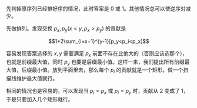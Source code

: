 先判掉原序列已经排好序的情况，此时答案是 $0$ 或 $1$。其他情况总可以使逆序对减少。

先做排列。发现交换 $p_x,p_y(x<y,p_x>p_y)$ 的贡献是 

$$1+2\sum_{i=x+1}^{y-1}[p_y<p_i<p_x]$$

容易发现答案选择的 $x,y$ 需要满足 $p_x$ 前面不存在比他大的（否则应该选那个），也就是前缀最大值，同时 $p_y$ 也要是后缀最小值。这样一来，我们提出所有前缀最大值，后缀最小值。放到平面里去，那么每个 $p_i$ 的贡献就是一个矩形，做一个扫描线维护最大值就行。

相同的情况也是容易的，可以发现当 $p_i=p_x$ 或 $p_i=p_y$ 时，贡献从 $2$ 变成了 $1$，于是只要加入几个矩形就行。